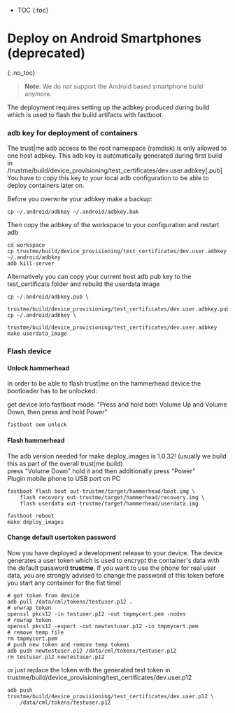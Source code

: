 ---
---

- TOC
{:toc}

# Deploy on Android Smartphones (deprecated)
{:.no_toc}
> **Note**: We do not support the Android based smartphone build anymore.

The deployment requires setting up the adbkey produced during build
which is used to flash the build artifacts with fastboot.

### adb key for deployment of containers
The trust|me adb access to the root namespace (ramdisk) is only allowed to one host adbkey.
This adb key is automatically generated during first build in
/trustme/build/device_provisioning/test_certificates/dev.user.adbkey[.pub]
You have to copy this key to your local adb configuration to be able to deploy containers later on.
    
Before you overwrite your adbkey make a backup:

    cp ~/.android/adbkey ~/.android/adbkey.bak
    
Then copy the adbkey of the workspace to your configuration and restart adb
    
    cd workspace
    cp trustme/build/device_provisioning/test_certificates/dev.user.adbkey ~/.android/adbkey
    adb kill-server
    
Alternatively you can copy your current host adb pub key to the test_certificats folder
and rebuild the userdata image

    cp ~/.android/adbkey.pub \
        trustme/build/device_provisioning/test_certificates/dev.user.adbkey.pub
    cp ~/.android/adbkey \
        trustme/build/device_provisioning/test_certificates/dev.user.adbkey
    make userdata_image
    
### Flash device
#### Unlock hammerhead

In order to be able to flash trust\|me on the hammerhead device the bootloader has to be unlocked:

get device into fastboot mode: "Press and hold both Volume Up and Volume Down, then press and hold Power"

    fastboot oem unlock

#### Flash hammerhead
The adb version needed for make deploy_images is 1.0.32! (usually we build this as part of the overall
trust|me build)  
press "Volume Down" hold it and then additionally press "Power"  
Plugin mobile phone to USB port on PC  

    fastboot flash boot out-trustme/target/hammerhead/boot.img \
        flash recovery out-trustme/target/hammerhead/recovery.img \
        flash userdata out-trustme/target/hammerhead/userdata.img

    fastboot reboot
    make deploy_images
    
#### Change default usertoken password
Now you have deployed a development release to your device. The device generates a user token which
is used to encrypt the container's data with the default password **trustme**.
If you want to use the phone for real user data, you are strongly advised to change the password of this
token before you start any container for the fist time!

```
# get token from device
adb pull /data/cml/tokens/testuser.p12 .
# unwrap token
openssl pkcs12 -in testuser.p12 -out tmpmycert.pem -nodes
# rewrap token
openssl pkcs12 -export -out newtestuser.p12 -in tmpmycert.pem
# remove temp file
rm tmpmycert.pem
# push new token and remove temp tokens
adb push newtestuser.p12 /data/cml/tokens/testuser.p12
rm testuser.p12 newtestuser.p12
```

or just replace the token with the generated test token in
trustme/build/device_provisioning/test_certificates/dev.user.p12
    
    adb push trustme/build/device_provisioning/test_certificates/dev.user.p12 \
        /data/cml/tokens/testuser.p12
